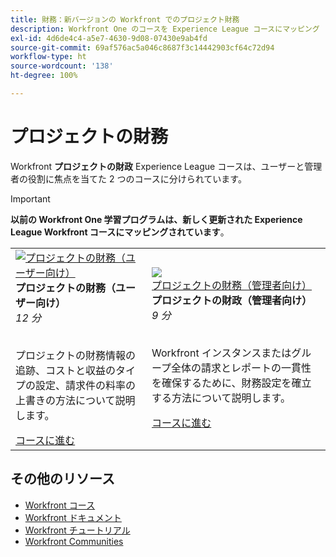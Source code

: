 ```yaml
---
title: 財務：新バージョンの Workfront でのプロジェクト財務
description: Workfront One のコースを Experience League コースにマッピング
exl-id: 4d6de4c4-a5e7-4630-9d08-07430e9ab4fd
source-git-commit: 69af576ac5a046c8687f3c14442903cf64c72d94
workflow-type: ht
source-wordcount: '138'
ht-degree: 100%

---
```


# プロジェクトの財務

Workfront **プロジェクトの財政** Experience League コースは、ユーザーと管理者の役割に焦点を当てた 2 つのコースに分けられています。

>[!IMPORTANT]
>
>**以前の Workfront One 学習プログラムは、新しく更新された Experience League Workfront コースにマッピングされています**。

<table>
  <tr>
   <td>
      <a href="https://experienceleague.adobe.com/docs/courses/using/workfront-u-1-2023-1-finances.html">
      <img alt="プロジェクトの財務（ユーザー向け）" src="https://cdn.experienceleague.adobe.com/thumb/project-finances-for-users.png"/>
      </a>
      <div>
         <strong>プロジェクトの財務（ユーザー向け）</strong></a>
 <br/><em>12 分</em>
      </div>
      <p>
        <br/>
 プロジェクトの財務情報の追跡、コストと収益のタイプの設定、請求件の料率の上書きの方法について説明します。
      </p>
      <a  rel="noreferrer" target="_blank" href="https://experienceleague.adobe.com/docs/courses/using/workfront-u-1-2023-1-finances.html" class="spectrum-Button spectrum-Button--primary spectrum-Button--sizeM">
 <span class="spectrum-Button-label has-no-wrap has-text-weight-bold">コースに進む</span>
 </a>
   </td>
      <td>
      <a href="https://experienceleague.adobe.com/docs/courses/using/workfront-a-1-2023-1-finances.html">
      <img alt="プロジェクトの財務（管理者向け）" src="https://cdn.experienceleague.adobe.com/thumb/project-finances-for-administrators.png"/>
      </a>
      <div>
         <strong>プロジェクトの財政（管理者向け）</strong></a>
 <br/><em>9 分</em>
      </div>
      <p>
        <br/>
 Workfront インスタンスまたはグループ全体の請求とレポートの一貫性を確保するために、財務設定を確立する方法について説明します。
      </p>
      <a  rel="noreferrer" target="_blank" href="https://experienceleague.adobe.com/docs/courses/using/workfront-a-1-2023-1-finances.html" class="spectrum-Button spectrum-Button--primary spectrum-Button--sizeM">
 <span class="spectrum-Button-label has-no-wrap has-text-weight-bold">コースに進む</span>
 </a>
   </td>
  </tr>

</table>

## その他のリソース

* [Workfront コース](https://experienceleague.adobe.com/?lang=ja&amp;Solution=Workfront#courses)
* [Workfront ドキュメント](https://experienceleague.adobe.com/docs/workfront.html?lang=ja)
* [Workfront チュートリアル](https://experienceleague.adobe.com/docs/workfront-learn/tutorials-workfront/home.html?lang=ja)
* [Workfront Communities](https://experienceleaguecommunities.adobe.com/t5/workfront/ct-p/workfront?profile.language=ja)


